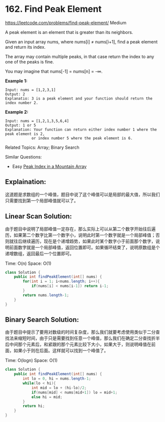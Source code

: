 # 162. Find Peak Element
<https://leetcode.com/problems/find-peak-element/>
Medium

A peak element is an element that is greater than its neighbors.

Given an input array nums, where nums[i] ≠ nums[i+1], find a peak element and return its index.

The array may contain multiple peaks, in that case return the index to any one of the peaks is fine.

You may imagine that nums[-1] = nums[n] = -∞.

**Example 1:**

    Input: nums = [1,2,3,1]
    Output: 2
    Explanatio: 3 is a peak element and your function should return the index number 2.

**Example 2:**

    Input: nums = [1,2,1,3,5,6,4]
    Output: 1 or 5 
    Explanation: Your function can return either index number 1 where the peak element is 2, 
                or index number 5 where the peak element is 6.

Related Topics: Array; Binary Search

Similar Questions: 
* Easy [Peak Index in a Mountain Array](https://leetcode.com/problems/peak-index-in-a-mountain-array/)

## Explaination: 
这道题是求数组的一个峰值，题目中说了这个峰值可以是局部的最大值，所以我们只需要找到第一个局部峰值就可以了。

## Linear Scan Solution: 
由于题目中说明了局部峰值一定存在，那么实际上可以从第二个数字开始往后遍历，如果第二个数字比第一个数字小，说明此时第一个数字就是一个局部峰值；否则就往后继续遍历，现在是个递增趋势，如果此时某个数字小于前面那个数字，说明前面数字就是一个局部峰值，返回位置即可。如果循环结束了，说明原数组是个递增数组，返回最后一个位置即可。

Time: O(n)
Space: O(1)

```java
class Solution {
    public int findPeakElement(int[] nums) {
        for(int i = 1; i<nums.length; i++){
            if(nums[i] < nums[i-1]) return i-1;
        }
        return nums.length-1;
    }
}
```

## Binary Search Solution: 
由于题目中提示了要用对数级的时间复杂度，那么我们就要考虑使用类似于二分查找法来缩短时间，由于只是需要找到任意一个峰值，那么我们在确定二分查找折半后中间那个元素后，和紧跟的那个元素比较下大小，如果大于，则说明峰值在前面，如果小于则在后面。这样就可以找到一个峰值了。

Time: O(logn)
Space: O(1)

```java
class Solution {
    public int findPeakElement(int[] nums) {
        int lo = 0, hi = nums.length-1;
        while(lo < hi){
            int mid = lo + (hi-lo)/2;
            if(nums[mid] < nums[mid+1]) lo = mid+1;
            else hi = mid;
        }
        return hi;
    }
}
```